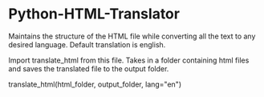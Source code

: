 # Python-HTML-Translator
Maintains the structure of the HTML file while converting all the text to any desired language. Default translation is english.

Import translate_html from this file. Takes in a folder containing html files and saves the translated file to the output folder.

translate_html(html_folder, output_folder, lang="en")

